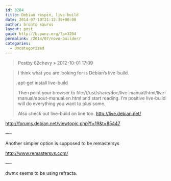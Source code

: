 ```yaml
---
id: 3284
title: Debian respin, live-build
date: 2014-07-10T21:12:39+00:00
author: bronto saurus
layout: post
guid: http://b.pwnz.org/?p=3284
permalink: /2014/07/novo-builder/
categories:
  - Uncategorized
---
```

> Postby 62chevy » 2012-10-01 17:09
  
> I think what you are looking for is Debian&#8217;s live-build.
> 
> apt-get install live-build
> 
> Then point your browser to file:///usr/share/doc/live-manual/html/live-manual/about-manual.en.html and start reading. I&#8217;m positive live-build will do everything you want to plus some.
> 
> Also check out live-build on line too. http://live.debian.net/

<http://forums.debian.net/viewtopic.php?f=19&t=85447>

&#8212;-

Another simpler option is supposed to be remastersys

http://www.remastersys.com/

&#8212;-

dwmx seems to be using refracta.